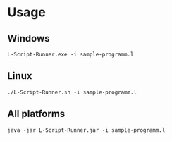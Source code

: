 # Usage  
## Windows  
    L-Script-Runner.exe -i sample-programm.l

## Linux  
    ./L-Script-Runner.sh -i sample-programm.l

## All platforms
    java -jar L-Script-Runner.jar -i sample-programm.l
